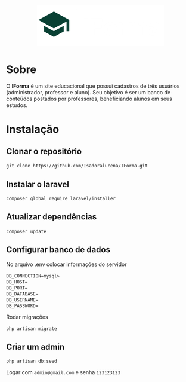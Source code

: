<h1 align="center">
    <img src="./public/images/logo.png"></img>
</h1>

# Sobre
O **IForma** é um site educacional que possui cadastros de três usuários (administrador, professor e aluno). Seu objetivo é ser um banco de conteúdos postados por professores, beneficiando alunos em seus estudos.

# Instalação

## Clonar o repositório

```
git clone https://github.com/Isadoralucena/IForma.git
```

## Instalar o laravel


```
composer global require laravel/installer
```

## Atualizar dependências

```
composer update
```
## Configurar banco de dados
No arquivo .env colocar informações do servidor

```
DB_CONNECTION=mysql>
DB_HOST= 
DB_PORT=
DB_DATABASE= 
DB_USERNAME= 
DB_PASSWORD= 
```
Rodar migrações
```
php artisan migrate
```
## Criar um admin
```
php artisan db:seed
```
Logar com `admin@gmail.com` e senha `123123123`









